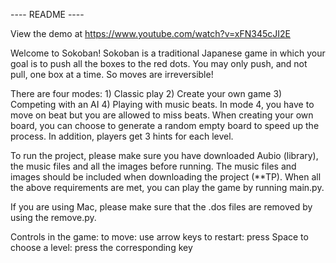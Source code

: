 ---- README ----

View the demo at https://www.youtube.com/watch?v=xFN345cJI2E


Welcome to Sokoban! Sokoban is a traditional Japanese game in which your goal 
is to push all the boxes to the red dots. You may only push, and not pull,
one box at a time. So moves are irreversible! 

There are four modes: 1) Classic play 2) Create your own game 3) Competing with an 
AI 4) Playing with music beats. 
In mode 4, you have to move on beat but you are allowed to miss beats. 
When creating your own board, you can choose to generate a random empty board to speed up the process. 
In addition, players get 3 hints for each level. 

To run the project, please make sure you have downloaded Aubio (library), the music files and all the images before running. The music files and images should be included when downloading the project (**TP). 
When all the above requirements are met, you can play the game by running main.py. 

If you are using Mac, please make sure that the .dos files are removed by using the remove.py. 

Controls in the game:
    to move: use arrow keys
    to restart: press Space 
    to choose a level: press the corresponding key 


